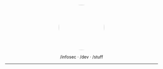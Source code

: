 <p align="center">
    <a href="https://krovs.dev"><img src="assets/me.gif" class="img-responsive himage" style="border-radius: 50%; width: 150px; height: 150px;"></a>
</p>

<p align="center">
    /infosec · /dev · /stuff
</p>

---
